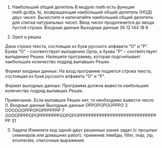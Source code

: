 1.	Наибольший общий делитель
В модуле math есть функция math.gcd(a, b), возвращающая наибольший общий делитель (НОД) двух чисел. Вычислите и напечатайте наибольший общий делитель для списка натуральных чисел. Ввод чисел продолжается до ввода пустой строки. 
Входные данные	Выходные данные
36
12
144
18	6


2.	Орел и решка

Дана строка текста, состоящая из букв русского алфавита "О" и "Р". Буква "О" – соответствует выпадению Орла, а буква "Р" – соответствует выпадению Решки. Напишите программу, которая подсчитывает наибольшее количество подряд выпавших Решек.

Формат входных данных:
На вход программе подается строка текста, состоящая из букв русского алфавита "О" и "Р".

Формат выходных данных:
Программа должна вывести наибольшее количество подряд выпавших Решек.

Примечание. Если выпавших Решек нет, то необходимо вывести число 0.
Входные данные	                                           Выходные данные
ОРРОРОРООРРРО	                                                   3
ООООООРРРОРОРРРРРРР                                              7
ООООРРРРОРОРРРРРРРРООРОРОРРРРРРРРРРРРРРРРРРРРРРРРРРРРРРР	       31


3.	Задача
Измените код одной-двух решенных ранее задач (с прошлых семинаров или домашних работ), применив лямбды, filter, map, zip, enumerate, списочные выражения.

